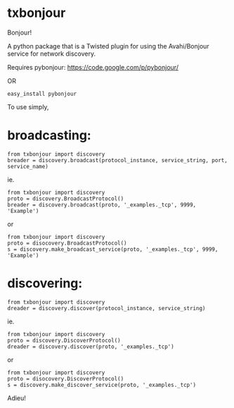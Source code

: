 txbonjour
=========

Bonjour!

A python package that is a Twisted plugin for using the Avahi/Bonjour service for network discovery.

Requires pybonjour:
https://code.google.com/p/pybonjour/

OR
```
easy_install pybonjour
```

To use simply,

broadcasting:
============
```
from txbonjour import discovery
breader = discovery.broadcast(protocol_instance, service_string, port, service_name)
```
ie.
```
from txbonjour import discovery
proto = discovery.BroadcastProtocol()
breader = discovery.broadcast(proto, '_examples._tcp', 9999, 'Example')
```

or
```
from txbonjour import discovery
proto = disocovery.BroadcastProtocol()
s = discovery.make_broadcast_service(proto, '_examples._tcp', 9999, 'Example')
```

discovering:
===========

```
from txbonjour import discovery
dreader = discovery.discover(protocol_instance, service_string)
```

ie.
```
from txbonjour import discovery
proto = discovery.DiscoverProtocol()
dreader = discovery.discover(proto, '_examples._tcp')
```

or

```
from txbonjour import discovery
proto = disocovery.DiscoverProtocol()
s = discovery.make_discover_service(proto, '_examples._tcp')
```

Adieu!

